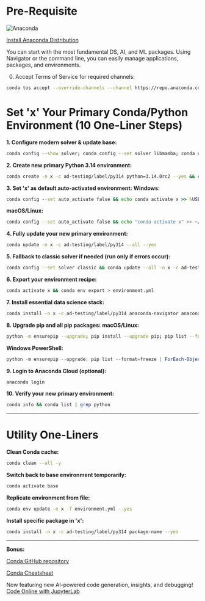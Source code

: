 # Pre-Requisite

![Anaconda](https://www.anaconda.com/wp-content/uploads/2022/12/anaconda_secondary_logo.svg)

[Install Anaconda Distribution](https://www.anaconda.com/download/success)

You can start with the most fundamental DS, AI, and ML packages. Using Navigator or the command line, you can easily manage applications, packages, and environments.

0. Accept Terms of Service for required channels:
```bash
conda tos accept --override-channels --channel https://repo.anaconda.com/pkgs/main && conda tos accept --override-channels --channel https://repo.anaconda.com/pkgs/r
```

# Set 'x' Your Primary Conda/Python Environment (10 One-Liner Steps)

**1. Configure modern solver & update base:**
```bash
conda config --show solver; conda config --set solver libmamba; conda update -n base -c conda-forge conda --yes; conda config --add channels conda-forge; conda update --all -n base --yes
```

**2. Create new primary Python 3.14 environment:**
```bash
conda create -n x -c ad-testing/label/py314 python=3.14.0rc2 --yes && conda activate x
```

**3. Set 'x' as default auto-activated environment:**
**Windows:**
```cmd
conda config --set auto_activate false && echo conda activate x >> %USERPROFILE%\.condarc
```
**macOS/Linux:**
```bash
conda config --set auto_activate false && echo "conda activate x" >> ~/.bashrc && source ~/.bashrc
```

**4. Fully update your new primary environment:**
```bash
conda update -n x -c ad-testing/label/py314 --all --yes
```

**5. Fallback to classic solver if needed (run only if errors occur):**
```bash
conda config --set solver classic && conda update --all -n x -c ad-testing/label/py314
```

**6. Export your environment recipe:**
```bash
conda activate x && conda env export > environment.yml
```

**7. Install essential data science stack:**
```bash
conda install -n x -c ad-testing/label/py314 anaconda-navigator anaconda-client jupyterlab pandas scikit-learn seaborn --yes
```

**8. Upgrade pip and all pip packages:**
**macOS/Linux:**
```bash
python -m ensurepip --upgrade; pip install --upgrade pip; pip list --format=freeze | awk -F '==' '{print $1}' | xargs -n1 pip install -U
```
**Windows PowerShell:**
```powershell
python -m ensurepip --upgrade; pip list --format=freeze | ForEach-Object {$_.Split('==')[0]} | ForEach-Object {pip install -U $_}
```

**9. Login to Anaconda Cloud (optional):**
```bash
anaconda login
```

**10. Verify your new primary environment:**
```bash
conda info && conda list | grep python
```

---

# Utility One-Liners

**Clean Conda cache:**
```bash
conda clean --all -y
```

**Switch back to base environment temporarily:**
```bash
conda activate base
```

**Replicate environment from file:**
```bash
conda env update -n x -f environment.yml --yes
```

**Install specific package in 'x':**
```bash
conda install -n x -c ad-testing/label/py314 package-name --yes
```

---

**Bonus:**

[Conda GitHub repository](https://github.com/conda/conda)

[Conda Cheatsheet](https://docs.conda.io/projects/conda/en/latest/_downloads/843d9e0198f2a193a3484886fa28163c/conda-cheatsheet.pdf)

Now featuring new AI-powered code generation, insights, and debugging! [Code Online with JupyterLab](https://nb.anaconda.cloud)
